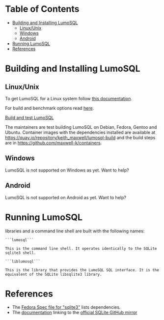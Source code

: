 <!-- SPDX-License-Identifier: AGPL-3.0-only -->
<!-- SPDX-FileCopyrightText: 2020 The LumoSQL Authors, 2019 Oracle -->
<!-- SPDX-ArtifactOfProjectName: LumoSQL -->
<!-- SPDX-FileType: Documentation -->
<!-- SPDX-FileComment: Original by Dan Shearer, 2020 -->


Table of Contents
=================

   * [Building and Installing LumoSQL](#building-and-installing-lumosql)
      * [Linux/Unix](#linuxunix)
      * [Windows](#windows)
      * [Android](#android)
   * [Running LumoSQL](#running-lumosql)
   * [References](#references)



# Building and Installing LumoSQL


## Linux/Unix


To get LumoSQL for a Linux system follow [this documentation](https://lumosql.org/src/lumosql/doc/tip/README.md#build-environment-and-dependencies).

For build and benchmark options read [here](https://lumosql.org/src/lumosql/doc/tip/doc/lumo-build-benchmark.md).


[Build and test LumoSQL](./3.5-lumo-test-build.md)


The maintainers are test building LumoSQL on Debian, Fedora, Gentoo and Ubuntu.
Container images with the dependencies installed are available at
<https://quay.io/repository/keith_maxwell/lumosql-build> and the build steps are
in <https://github.com/maxwell-k/containers>.


## Windows

LumoSQL is not supported on Windows as yet. Want to help?

## Android

LumoSQL is not supported on Android as yet.  Want to help?


# Running LumoSQL

libraries and a command line shell are built with the following names:

    ```lumosql```

    This is the command line shell. It operates identically to the SQLite sqlite3 shell.

    ```liblumosql```

    This is the library that provides the LumoSQL SQL interface. It is the equivalent of the SQLite libsqlite3 library.



# References

- The [Fedora Spec file for "sqlite3"](https://apps.fedoraproject.org/packages/sqlite/sources/)
  lists dependencies.
- The [documentation](https://sqlite.org/whynotgit.html#getthecode) linking to
  the [official SQLite GitHub mirror](https://github.com/sqlite/sqlite)

